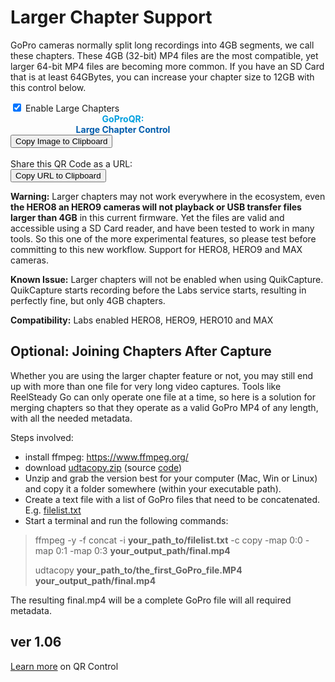 # Larger Chapter Support

<script src="../../jquery.min.js"></script>
<script src="../../qrcodeborder.js"></script>
<script src="../../html2canvas.min.js"></script>
<style>
        #qrcode{
            width: 100%;
        }
        div{
            width: 100%;
            display: inline-block;
        }
</style>

GoPro cameras normally split long recordings into 4GB segments, we call these chapters. These 4GB (32-bit) MP4 files are the most compatible, yet larger 64-bit MP4 files are becoming more common. If you have an SD Card that is at least 64GBytes, you can increase your chapter size to 12GB with this control below. 

<input type="checkbox" id="lchptrs" name="lchptrs" checked> 
<label for="lchptrs">Enable Large Chapters</label><br>

<div id="qrcode_txt" style="width: 360px">
  <center>
  <div id="qrcode"></div><br>
  <b><font color="#009FDF">GoProQR:</font></b> <em id="qrtext"></em><br>
  <b><font color="#005CAC">Large Chapter Control</font></b>
  </center>
</div>
<button id="copyImg">Copy Image to Clipboard</button>
<br>
<br>
Share this QR Code as a URL: <b id="urltext"></b><br>
<button id="copyBtn">Copy URL to Clipboard</button>

**Warning:** Larger chapters may not work everywhere in the ecosystem, even **the HERO8 an HERO9 cameras will not playback or USB transfer files larger than 4GB** in this current firmware. Yet the files are valid and accessible using a SD Card reader, and have been tested to work in many tools. So this one of the more experimental features, so please test before committing to this new workflow.  Support for HERO8, HERO9 and MAX cameras.

**Known Issue:** Larger chapters will not be enabled when using QuikCapture. QuikCapture starts recording before the Labs service starts, resulting in perfectly fine, but only 4GB chapters. 

**Compatibility:** Labs enabled HERO8, HERO9, HERO10 and MAX 

## Optional: Joining Chapters After Capture
 
Whether you are using the larger chapter feature or not, you may still end up with more than one file for very long video captures. Tools like ReelSteady Go can only operate one file at a time, so here is a solution for merging chapters so that they operate as a valid GoPro MP4 of any length, with all the needed metadata.

Steps involved:
- install ffmpeg: https://www.ffmpeg.org/ 
- download [udtacopy.zip](https://github.com/gopro/labs/tree/master/docs/control/chapters/bin/udtacopy.zip) (source [code](https://github.com/gopro/labs/tree/master/docs/control/chapters/src))
- Unzip and grab the version best for your computer (Mac, Win or Linux) and copy it a folder somewhere (within your executable path).
- Create a text file with a list of GoPro files that need to be concatenated. E.g. [filelist.txt](https://github.com/gopro/labs/tree/master/docs/control/chapters/src/filelist.txt)
- Start a terminal and run the following commands:

>ffmpeg -y -f concat -i **your_path_to/filelist.txt** -c copy -map 0:0 -map 0:1 -map 0:3 **your_output_path/final.mp4**
>
>udtacopy **your_path_to/the_first_GoPro_file.MP4** **your_output_path/final.mp4**

The resulting final.mp4 will be a complete GoPro file will all required metadata.

 
## ver 1.06
[Learn more](..) on QR Control

<script>
var once = true;
var qrcode;
var cmd = "";
var clipcopy = "";
var lasttimecmd = "";
var changed = true;

function makeQR() 
{	
  if(once === true)
  {
    qrcode = new QRCode(document.getElementById("qrcode"), 
    {
      text : "!M64BT=1",
      width : 360,
      height : 360,
      correctLevel : QRCode.CorrectLevel.M
    });
    once = false;
  }
}

function timeLoop()
{
  cmd = "!M64BT=0";
  if(document.getElementById("lchptrs") !== null)
  {
    if(document.getElementById("lchptrs").checked === true)
    {
      cmd = "!M64BT=1";
    }
  }

  qrcode.clear(); 
  qrcode.makeCode(cmd);
  
  
  if(cmd != lasttimecmd)
  {
	changed = true;
	lasttimecmd = cmd;
  }
	
  if(changed === true)
  {
	document.getElementById("qrtext").innerHTML = cmd;
	clipcopy = "https://gopro.github.io/labs/control/set/?cmd=" + cmd;
	document.getElementById("urltext").innerHTML = clipcopy;
	changed = false;
  }
  
  var t = setTimeout(timeLoop, 50);
}

function myReloadFunction() {
  location.reload();
}


async function copyImageToClipboard() {
    html2canvas(document.querySelector("#qrcode_txt")).then(canvas => canvas.toBlob(blob => navigator.clipboard.write([new ClipboardItem({'image/png': blob})])));
}
async function copyTextToClipboard(text) {
	try {
		await navigator.clipboard.writeText(text);
	} catch(err) {
		alert('Error in copying text: ', err);
	}
}

function setupButtons() {	
    document.getElementById("copyBtn").onclick = function() { 
        copyTextToClipboard(clipcopy);
	};
    document.getElementById("copyImg").onclick = function() { 
        copyImageToClipboard();
	};
}

makeQR();
setupButtons();
timeLoop();

</script>
